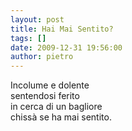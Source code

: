 ```yaml
---
layout: post
title: Hai Mai Sentito?
tags: []
date: 2009-12-31 19:56:00
author: pietro
---
```

Incolume e dolente<br/>sentendosi ferito<br/>in cerca di un bagliore<br/>chissà se ha mai sentito.
